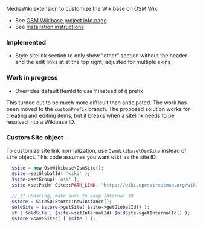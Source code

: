 MediaWiki extension to customize the Wikibase on OSM Wiki.

* See [OSM Wikibase project info page](https://wiki.openstreetmap.org/wiki/OpenStreetMap:Wikibase)
* See [Installation instructions](https://wiki.openstreetmap.org/wiki/OpenStreetMap:Wikibase/Technical_Site_Configuration)

### Implemented
-  Style sitelink section to only show "other" section without the header and the edit links at at the top right, adjusted for multiple skins

### Work in progress
-  Overrides default ItemId to use `Y` instead of `Q` prefix

This turned out to be much more difficult than anticipated. The work has been moved to the `customPrefix` branch.  The proposed solution works for creating and editing items, but it breaks when a sitelink needs to be resolved into a Wikibase ID. 

### Custom Site object
To customize site link normalization, use `OsmWikibase\OsmSite` instead of `Site` object. This code assumes you want `wiki` as the site ID.

```php
  $site = new OsmWikibase\OsmSite();
  $site->setGlobalId( 'wiki' );
  $site->setGroup( 'osm' );
  $site->setPath( Site::PATH_LINK, "https://wiki.openstreetmap.org/wiki/$1" );
  
  // If updating, make sure to keep internal ID  
  $store = SiteSQLStore::newInstance();
  $oldSite = $store->getSite( $site->getGlobalId() );
  if ( $oldSite ) $site->setInternalId( $oldSite->getInternalId() );
  $store->saveSites( [ $site ] );
```
